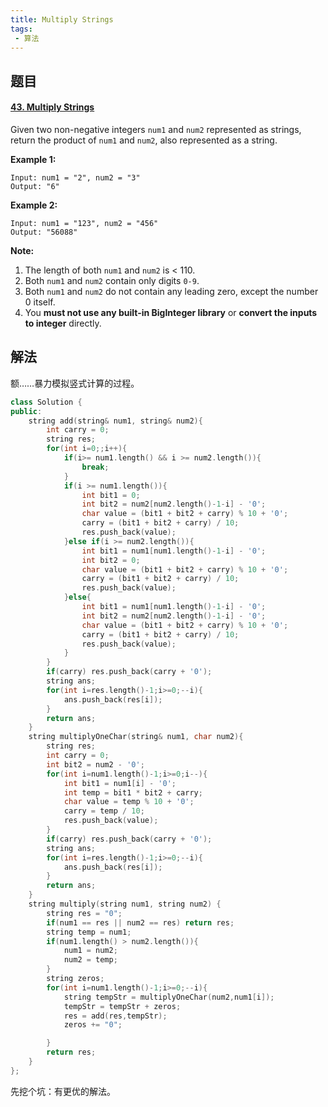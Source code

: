 ```yaml
---
title: Multiply Strings
tags:
 - 算法
---
```


## 题目

#### [43. Multiply Strings](https://leetcode-cn.com/problems/multiply-strings/)

Given two non-negative integers `num1` and `num2` represented as strings, return the product of `num1` and `num2`, also represented as a string.

**Example 1:**

```
Input: num1 = "2", num2 = "3"
Output: "6"
```

**Example 2:**

```
Input: num1 = "123", num2 = "456"
Output: "56088"
```

**Note:**

1. The length of both `num1` and `num2` is < 110.
2. Both `num1` and `num2` contain only digits `0-9`.
3. Both `num1` and `num2` do not contain any leading zero, except the number 0 itself.
4. You **must not use any built-in BigInteger library** or **convert the inputs to integer** directly.

## 解法

额……暴力模拟竖式计算的过程。

```C++
class Solution {
public:
    string add(string& num1, string& num2){
        int carry = 0;
        string res;
        for(int i=0;;i++){
            if(i>= num1.length() && i >= num2.length()){
                break;
            }
            if(i >= num1.length()){
                int bit1 = 0;
                int bit2 = num2[num2.length()-1-i] - '0';
                char value = (bit1 + bit2 + carry) % 10 + '0';
                carry = (bit1 + bit2 + carry) / 10;
                res.push_back(value);
            }else if(i >= num2.length()){
                int bit1 = num1[num1.length()-1-i] - '0';
                int bit2 = 0;
                char value = (bit1 + bit2 + carry) % 10 + '0';
                carry = (bit1 + bit2 + carry) / 10;
                res.push_back(value);
            }else{
                int bit1 = num1[num1.length()-1-i] - '0';
                int bit2 = num2[num2.length()-1-i] - '0';
                char value = (bit1 + bit2 + carry) % 10 + '0';
                carry = (bit1 + bit2 + carry) / 10;
                res.push_back(value);
            }
        }
        if(carry) res.push_back(carry + '0');
        string ans;
        for(int i=res.length()-1;i>=0;--i){
            ans.push_back(res[i]);
        }
        return ans;
    }
    string multiplyOneChar(string& num1, char num2){
        string res;
        int carry = 0;
        int bit2 = num2 - '0';
        for(int i=num1.length()-1;i>=0;i--){
            int bit1 = num1[i] - '0';
            int temp = bit1 * bit2 + carry;
            char value = temp % 10 + '0';
            carry = temp / 10;
            res.push_back(value);
        }
        if(carry) res.push_back(carry + '0');
        string ans;
        for(int i=res.length()-1;i>=0;--i){
            ans.push_back(res[i]);
        }
        return ans;
    }
    string multiply(string num1, string num2) {
        string res = "0";
        if(num1 == res || num2 == res) return res;
        string temp = num1;
        if(num1.length() > num2.length()){
            num1 = num2;
            num2 = temp;
        }
        string zeros;
        for(int i=num1.length()-1;i>=0;--i){
            string tempStr = multiplyOneChar(num2,num1[i]);
            tempStr = tempStr + zeros;
            res = add(res,tempStr);
            zeros += "0";

        }
        return res;
    }
};
```

先挖个坑：有更优的解法。

